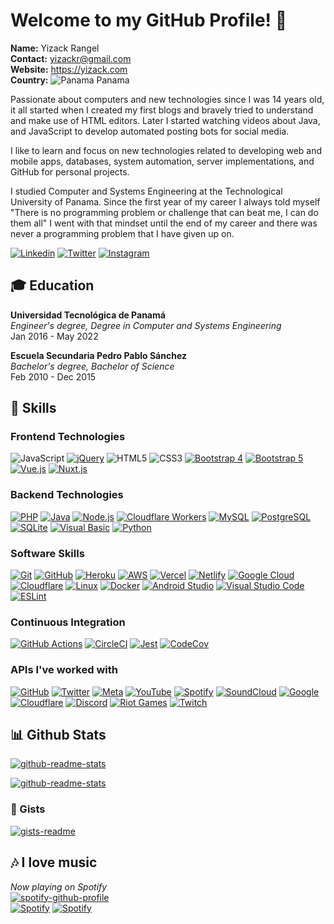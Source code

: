 # Welcome to my GitHub Profile! 👋
**Name:** Yizack Rangel \
**Contact:** yizackr@gmail.com \
**Website:** https://yizack.com \
**Country:** ![Panama](https://gist.githubusercontent.com/Yizack/260f39ecd845648c7e749fde1a18687b/raw/01875b5b95131280bd82e4d9ae170552694e2b73/Flag_of_Panama.svg) Panama

Passionate about computers and new technologies since I was 14 years old, it all started when I created my first blogs and bravely tried to understand and make use of HTML editors. Later I started watching videos about Java, and JavaScript to develop automated posting bots for social media.

I like to learn and focus on new technologies related to developing web and mobile apps, databases, system automation, server implementations, and GitHub for personal projects.

I studied Computer and Systems Engineering at the Technological University of Panama. Since the first year of my career I always told myself "There is no programming problem or challenge that can beat me, I can do them all" I went with that mindset until the end of my career and there was never a programming problem that I have given up on.

[![Linkedin](https://img.shields.io/badge/linkedin-0A66C2?style=for-the-badge&logo=linkedin&logoColor=white)](https://www.linkedin.com/in/yizack/)
[![Twitter](https://img.shields.io/badge/twitter-1DA1F2?style=for-the-badge&logo=twitter&logoColor=white)](https://twitter.com/YizackR)
[![Instagram](https://img.shields.io/badge/Instagram-E4405F.svg?style=for-the-badge&logo=Instagram&logoColor=white)](https://instagram.com/YizackR)

## 🎓 Education
**Universidad Tecnológica de Panamá** \
*Engineer's degree, Degree in Computer and Systems Engineering* \
Jan 2016 - May 2022

**Escuela Secundaria Pedro Pablo Sánchez** \
*Bachelor's degree, Bachelor of Science* \
Feb 2010 - Dec 2015

## 📌 Skills
### Frontend Technologies
![JavaScript](https://img.shields.io/badge/javascript-F7DF1E.svg?style=for-the-badge&logo=javascript&logoColor=323330)
[![jQuery](https://img.shields.io/badge/jquery-0769AD.svg?style=for-the-badge&logo=jquery&logoColor=white)](https://jquery.com/)
![HTML5](https://img.shields.io/badge/html5-E34F26.svg?style=for-the-badge&logo=html5&logoColor=white)
![CSS3](https://img.shields.io/badge/css3-1572B6.svg?style=for-the-badge&logo=css3&logoColor=white)
[![Bootstrap 4](https://img.shields.io/badge/Bootstrap%204-563D7C.svg?style=for-the-badge&logo=bootstrap&logoColor=white)](https://getbootstrap.com/docs/4.6/getting-started/introduction/)
[![Bootstrap 5](https://img.shields.io/badge/Bootstrap%205-7952B3.svg?style=for-the-badge&logo=bootstrap&logoColor=white)](https://getbootstrap.com/)
[![Vue.js](https://img.shields.io/badge/vue.js-35495e.svg?style=for-the-badge&logo=vuedotjs&logoColor=4FC08D)](https://vuejs.org/)
[![Nuxt.js](https://img.shields.io/badge/nuxt.js-0c0c0d.svg?style=for-the-badge&logo=nuxtdotjs&logoColor=00dc82)](https://v3.nuxtjs.org/)

### Backend Technologies
[![PHP](https://img.shields.io/badge/php-777BB4.svg?style=for-the-badge&logo=php&logoColor=white)](https://www.php.net/)
[![Java](https://img.shields.io/badge/java-ED8B00.svg?style=for-the-badge&logo=java&logoColor=white)](https://www.oracle.com/java/)
[![Node.js](https://img.shields.io/badge/node.js-339933?style=for-the-badge&logo=node.js&logoColor=white)](https://nodejs.org/)
[![Cloudflare Workers](https://img.shields.io/badge/Workers-F38020?style=for-the-badge&logo=Cloudflare&logoColor=white)](https://workers.cloudflare.com/)
[![MySQL](https://img.shields.io/badge/mysql-4479A1.svg?style=for-the-badge&logo=mysql&logoColor=white)](https://www.mysql.com/)
[![PostgreSQL](https://img.shields.io/badge/postgresql-316192.svg?style=for-the-badge&logo=postgresql&logoColor=white)](https://www.postgresql.org/)
[![SQLite](https://img.shields.io/badge/sqlite-003B57.svg?style=for-the-badge&logo=sqlite&logoColor=white)](https://www.sqlite.org/index.html)
[![Visual Basic](https://img.shields.io/badge/Visual%20Basic%20-5C2D91.svg?style=for-the-badge&logo=visual-studio&logoColor=white)](https://docs.microsoft.com/en-us/dotnet/visual-basic/)
[![Python](https://img.shields.io/badge/python-3776AB?style=for-the-badge&logo=python&logoColor=white)](https://www.python.org/)

### Software Skills
[![Git](https://img.shields.io/badge/git-F05033.svg?style=for-the-badge&logo=git&logoColor=white)](https://git-scm.com/)
[![GitHub](https://img.shields.io/badge/github-181717.svg?style=for-the-badge&logo=github&logoColor=white)](https://github.com/)
[![Heroku](https://img.shields.io/badge/heroku-430098.svg?style=for-the-badge&logo=heroku&logoColor=white)](https://heroku.com/)
[![AWS](https://img.shields.io/badge/AWS-FF9900.svg?style=for-the-badge&logo=amazon-aws&logoColor=white)](https://aws.amazon.com/)
[![Vercel](https://img.shields.io/badge/vercel-000000.svg?style=for-the-badge&logo=vercel&logoColor=white)](https://vercel.com/)
[![Netlify](https://img.shields.io/badge/netlify-00C7B7.svg?style=for-the-badge&logo=netlify&logoColor=white)](https://www.netlify.com/)
[![Google Cloud](https://img.shields.io/badge/GoogleCloud-4285F4.svg?style=for-the-badge&logo=google-cloud&logoColor=white)](https://cloud.google.com/)
[![Cloudflare](https://img.shields.io/badge/Cloudflare-F38020?style=for-the-badge&logo=Cloudflare&logoColor=white)](https://www.cloudflare.com/)
[![Linux](https://img.shields.io/badge/Linux-FCC624?style=for-the-badge&logo=linux&logoColor=black)](https://www.linux.org/)
[![Docker](https://img.shields.io/badge/docker-2496ED.svg?style=for-the-badge&logo=docker&logoColor=white)](https://www.docker.com/)
[![Android Studio](https://img.shields.io/badge/Android%20Studio-3DDC84.svg?style=for-the-badge&logo=android-studio&logoColor=white)](https://developer.android.com/studio)
[![Visual Studio Code](https://img.shields.io/badge/VSCode-007ACC.svg?style=for-the-badge&logo=visual-studio-code&logoColor=white)](https://code.visualstudio.com/)
[![ESLint](https://img.shields.io/badge/ESLint-4B32C3?style=for-the-badge&logo=eslint&logoColor=white)](https://eslint.org/)

###  Continuous Integration
[![GitHub Actions](https://img.shields.io/badge/github%20actions-2671E5.svg?style=for-the-badge&logo=githubactions&logoColor=white)](https://docs.github.com/en/actions) 
[![CircleCI](https://img.shields.io/badge/circle%20ci-343434.svg?style=for-the-badge&logo=circleci&logoColor=white)](https://circleci.com/)
[![Jest](https://img.shields.io/badge/-jest-C21325?style=for-the-badge&logo=jest&logoColor=white)](https://jestjs.io/)
[![CodeCov](https://img.shields.io/badge/codecov-F01F7A.svg?style=for-the-badge&logo=codecov&logoColor=white)](https://codecov.io/)

### APIs I've worked with
[![GitHub](https://img.shields.io/badge/github%20api-181717.svg?style=for-the-badge&logo=github&logoColor=white)](https://docs.github.com/)
[![Twitter](https://img.shields.io/badge/twitter%20api-1DA1F2.svg?style=for-the-badge&logo=Twitter&logoColor=white)](https://developer.twitter.com/en/products/twitter-api)
[![Meta](https://img.shields.io/badge/meta%20api-0467DF.svg?style=for-the-badge&logo=meta&logoColor=white)](https://developers.facebook.com/)
[![YouTube](https://img.shields.io/badge/youtube%20api-FF0000.svg?style=for-the-badge&logo=YouTube&logoColor=white)](https://developers.google.com/youtube/v3)
[![Spotify](https://img.shields.io/badge/Spotify%20api-1DB954?style=for-the-badge&logo=spotify&logoColor=white)](https://developer.spotify.com/)
[![SoundCloud](https://img.shields.io/badge/soundcloud%20api-FF5500?style=for-the-badge&logo=soundcloud&logoColor=white)](https://developers.soundcloud.com/)
[![Google](https://img.shields.io/badge/google%20api-4285F4?style=for-the-badge&logo=google&logoColor=white)](https://developers.google.com/)
[![Cloudflare](https://img.shields.io/badge/Cloudflare%20api-F38020?style=for-the-badge&logo=Cloudflare&logoColor=white)](https://api.cloudflare.com/)
[![Discord](https://img.shields.io/badge/Discord%20api-5865F2.svg?style=for-the-badge&logo=discord&logoColor=white)](https://discord.com/developers/docs/intro)
[![Riot Games](https://img.shields.io/badge/Riot%20Games%20api-D32936.svg?style=for-the-badge&logo=riotgames&logoColor=white)](https://developer.riotgames.com/)
[![Twitch](https://img.shields.io/badge/Twitch%20api-9146FF.svg?style=for-the-badge&logo=Twitch&logoColor=white)](https://dev.twitch.tv/)

## 📊 Github Stats
[![github-readme-stats](https://github-readme-stats.vercel.app/api?username=Yizack&show_icons=true&include_all_commits=true&theme=github_dark&border_color=30363d&count_private=true)](https://github.com/Yizack)

[![github-readme-stats](https://github-readme-stats.vercel.app/api/top-langs/?username=Yizack&layout=compact&hide=python,visual+basic&theme=github_dark&border_color=30363d)](https://github.com/Yizack)


### 📄 Gists
[![gists-readme](https://gists-readme.yizack.com/api?user=yizack&theme=dark)](https://gist.github.com/Yizack)

## 🎶 I love music
*Now playing on Spotify* \
[![spotify-github-profile](https://spotify-github-profile.vercel.app/api/view?uid=dimatismusic&cover_image=true&theme=natemoo-re&bar_color=1DB954&bar_color_cover=false)](https://spotify-github-profile.vercel.app/api/view?uid=dimatismusic&redirect=true) \
[![Spotify](https://img.shields.io/badge/My%20Profile-1DB954?style=for-the-badge&logo=spotify&logoColor=white)](https://open.spotify.com/user/dimatismusic?si=9cf3f06496f44080)
[![Spotify](https://img.shields.io/badge/Artist%20Profile-1DB954?style=for-the-badge&logo=spotify&logoColor=white)](https://open.spotify.com/artist/0RAT9Q5WZwzJRJgTI38zJR?si=5563fcdbdef54b47)
